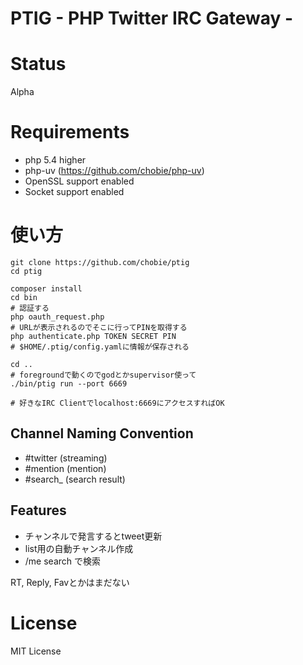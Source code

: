 # PTIG - PHP Twitter IRC Gateway -

# Status

Alpha

# Requirements

* php 5.4 higher
* php-uv (https://github.com/chobie/php-uv)
* OpenSSL support enabled
* Socket support enabled

# 使い方

````
git clone https://github.com/chobie/ptig
cd ptig

composer install
cd bin
# 認証する
php oauth_request.php
# URLが表示されるのでそこに行ってPINを取得する
php authenticate.php TOKEN SECRET PIN
# $HOME/.ptig/config.yamlに情報が保存される

cd ..
# foregroundで動くのでgodとかsupervisor使って
./bin/ptig run --port 6669

# 好きなIRC Clientでlocalhost:6669にアクセスすればOK

````

## Channel Naming Convention

* #twitter (streaming)
* #mention (mention)
* #search_<QUERY> (search result)

## Features

* チャンネルで発言するとtweet更新
* list用の自動チャンネル作成
* /me search <query> で検索

RT, Reply, Favとかはまだない

# License

MIT License